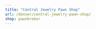 ```yaml
---
title: "Central Jewelry Pawn Shop"
url: /denver/central-jewelry-pawn-shop/
shop: pawnbroker
---
```

